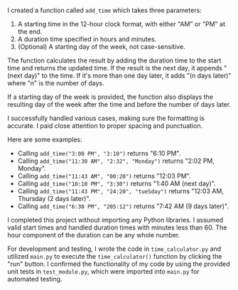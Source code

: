 I created a function called `add_time` which takes three parameters:

1. A starting time in the 12-hour clock format, with either "AM" or "PM" at the end.
2. A duration time specified in hours and minutes.
3. (Optional) A starting day of the week, not case-sensitive.

The function calculates the result by adding the duration time to the start time and returns the updated time. If the result is the next day, it appends "(next day)" to the time. If it's more than one day later, it adds "(n days later)" where "n" is the number of days.

If a starting day of the week is provided, the function also displays the resulting day of the week after the time and before the number of days later.

I successfully handled various cases, making sure the formatting is accurate. I paid close attention to proper spacing and punctuation.

Here are some examples:

- Calling `add_time("3:00 PM", "3:10")` returns "6:10 PM".
- Calling `add_time("11:30 AM", "2:32", "Monday")` returns "2:02 PM, Monday".
- Calling `add_time("11:43 AM", "00:20")` returns "12:03 PM".
- Calling `add_time("10:10 PM", "3:30")` returns "1:40 AM (next day)".
- Calling `add_time("11:43 PM", "24:20", "tueSday")` returns "12:03 AM, Thursday (2 days later)".
- Calling `add_time("6:30 PM", "205:12")` returns "7:42 AM (9 days later)".

I completed this project without importing any Python libraries. I assumed valid start times and handled duration times with minutes less than 60. The hour component of the duration can be any whole number.

For development and testing, I wrote the code in `time_calculator.py` and utilized `main.py` to execute the `time_calculator()` function by clicking the "run" button. I confirmed the functionality of my code by using the provided unit tests in `test_module.py`, which were imported into `main.py` for automated testing.
